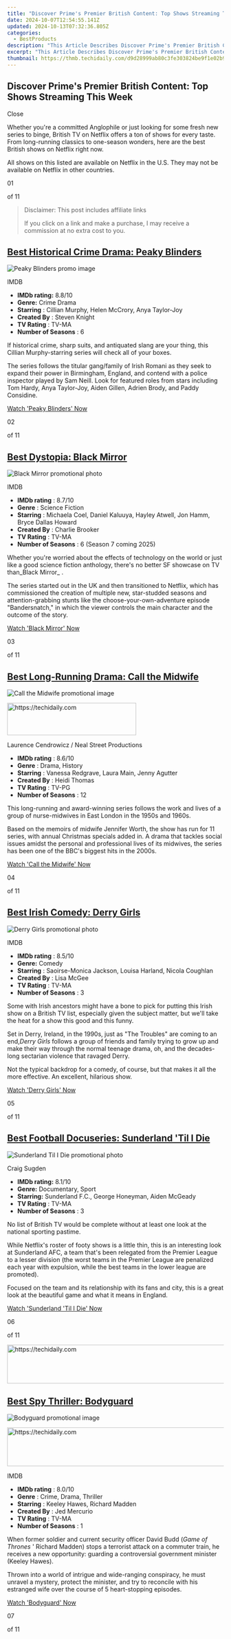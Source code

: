 ```yaml
---
title: "Discover Prime's Premier British Content: Top Shows Streaming This Week"
date: 2024-10-07T12:54:55.141Z
updated: 2024-10-13T07:32:36.805Z
categories:
  - BestProducts
description: "This Article Describes Discover Prime's Premier British Content: Top Shows Streaming This Week"
excerpt: "This Article Describes Discover Prime's Premier British Content: Top Shows Streaming This Week"
thumbnail: https://thmb.techidaily.com/d9d28999ab80c3fe303824be9f1e02b9cc335e9a7ef77a5fdd8ceeee3dcb3523.jpg
---
```


## Discover Prime's Premier British Content: Top Shows Streaming This Week

Close 

 Whether you're a committed Anglophile or just looking for some fresh new series to binge, British TV on Netflix offers a ton of shows for every taste. From long-running classics to one-season wonders, here are the best British shows on Netflix right now.

 All shows on this listed are available on Netflix in the U.S. They may not be available on Netflix in other countries.

01

of 11

>  Disclaimer: This post includes affiliate links
>
>  If you click on a link and make a purchase, I may receive a commission at no extra cost to you.
>

## [ Best Historical Crime Drama: Peaky Blinders](https://www.imdb.com/title/tt2442560/?ref%5F=fn%5Fal%5Ftt%5F1)

![Peaky Blinders promo image](https://www.lifewire.com/thmb/pGfhS1TvgQGBmAZZ5jg_mYIzCG8=/1500x0/filters:no_upscale():max_bytes(150000):strip_icc():format(webp)/peaky-blinders-9f4758cee6ed46b7abbf0717e3dfba16.jpg) 

IMDB

* **IMDb rating:**  8.8/10
* **Genre:** Crime Drama
* **Starring** : Cillian Murphy, Helen McCrory, Anya Taylor-Joy
* **Created By** : Steven Knight
* **TV Rating** : TV-MA
* **Number of Seasons** : 6

 If historical crime, sharp suits, and antiquated slang are your thing, this Cillian Murphy-starring series will check all of your boxes.

 The series follows the titular gang/family of Irish Romani as they seek to expand their power in Birmingham, England, and contend with a police inspector played by Sam Neill. Look for featured roles from stars including Tom Hardy, Anya Taylor-Joy, Aiden Gillen, Adrien Brody, and Paddy Considine.

[ Watch 'Peaky Blinders' Now ](https://www.netflix.com/title/80002479) 

02

of 11

## [ Best Dystopia: Black Mirror](https://www.imdb.com/title/tt2085059/)

![Black Mirror promotional photo](https://www.lifewire.com/thmb/AGMyO4Mo8yQ9EDYrXm2VQtB2fZY=/1500x0/filters:no_upscale():max_bytes(150000):strip_icc():format(webp)/black-mirror-a0b6639bb10d49d994be7c3217b91f4a.jpg) 

IMDB

* **IMDb rating** : 8.7/10
* **Genre** : Science Fiction
* **Starring** : Michaela Coel, Daniel Kaluuya, Hayley Atwell, Jon Hamm, Bryce Dallas Howard
* **Created By** : Charlie Brooker
* **TV Rating** : TV-MA
* **Number of Seasons** : 6 (Season 7 coming 2025)

 Whether you're worried about the effects of technology on the world or just like a good science fiction anthology, there's no better SF showcase on TV than_Black Mirror_ .

 The series started out in the UK and then transitioned to Netflix, which has commissioned the creation of multiple new, star-studded seasons and attention-grabbing stunts like the choose-your-own-adventure episode "Bandersnatch," in which the viewer controls the main character and the outcome of the story.

[ Watch 'Black Mirror' Now ](https://www.netflix.com/title/70264888) 

03

of 11

## [ Best Long-Running Drama: Call the Midwife](https://www.imdb.com/title/tt1983079/?ref%5F=fn%5Fal%5Ftt%5F1)

![Call the Midwife promotional image](https://www.lifewire.com/thmb/7w0GQCA2b2tEHVv46c296cEaN5E=/1500x0/filters:no_upscale():max_bytes(150000):strip_icc():format(webp)/call-midwife-35cab851f2f24ae5b4e0fabbcc254707.jpg) 

<!-- affiliate ads begin -->
<a href="https://25home.pxf.io/c/5597632/2148643/16836" target="_top" id="2148643">
  <img src="//a.impactradius-go.com/display-ad/16836-2148643" border="0" alt="https://techidaily.com" width="300" height="75"/>
</a>
<img height="0" width="0" src="https://25home.pxf.io/i/5597632/2148643/16836" style="position:absolute;visibility:hidden;" border="0" />
<!-- affiliate ads end -->

Laurence Cendrowicz / Neal Street Productions

* **IMDb rating** : 8.6/10
* **Genre** : Drama, History
* **Starring** : Vanessa Redgrave, Laura Main, Jenny Agutter
* **Created By** : Heidi Thomas
* **TV Rating** : TV-PG
* **Number of Seasons** : 12

 This long-running and award-winning series follows the work and lives of a group of nurse-midwives in East London in the 1950s and 1960s.

 Based on the memoirs of midwife Jennifer Worth, the show has run for 11 series, with annual Christmas specials added in. A drama that tackles social issues amidst the personal and professional lives of its midwives, the series has been one of the BBC's biggest hits in the 2000s.

[ Watch 'Call the Midwife' Now ](https://www.netflix.com/title/70245163) 

04

of 11

## [ Best Irish Comedy: Derry Girls](https://www.imdb.com/title/tt7120662/?ref%5F=fn%5Fal%5Ftt%5F1)

![Derry Girls promotional photo](https://www.lifewire.com/thmb/g6bXZkk6JXLt6jnBH0Mr2ncIJzo=/1500x0/filters:no_upscale():max_bytes(150000):strip_icc():format(webp)/derry-girls-8773589522b0456aa5afe793430b4a81.jpg) 

IMDB

* **IMDb rating** : 8.5/10
* **Genre:** Comedy
* **Starring** : Saoirse-Monica Jackson, Louisa Harland, Nicola Coughlan
* **Created By** : Lisa McGee
* **TV Rating** : TV-MA
* **Number of Seasons** : 3

 Some with Irish ancestors might have a bone to pick for putting this Irish show on a British TV list, especially given the subject matter, but we'll take the heat for a show this good and this funny.

 Set in Derry, Ireland, in the 1990s, just as "The Troubles" are coming to an end,_Derry Girls_ follows a group of friends and family trying to grow up and make their way through the normal teenage drama, oh, and the decades-long sectarian violence that ravaged Derry.

 Not the typical backdrop for a comedy, of course, but that makes it all the more effective. An excellent, hilarious show.

[ Watch 'Derry Girls' Now ](https://www.netflix.com/title/80238565) 

05

of 11

## [ Best Football Docuseries: Sunderland 'Til I Die](https://www.imdb.com/title/tt8914684/?ref%5F=fn%5Fal%5Ftt%5F1)

![Sunderland Til I Die promotional photo](https://www.lifewire.com/thmb/Wh6Ep_PHnn-od-D_GMCkNAZmjx8=/1500x0/filters:no_upscale():max_bytes(150000):strip_icc():format(webp)/sunderland-15f9297b76d84d4988030d44d176be13.jpg) 

Craig Sugden

* **IMDb rating:**  8.1/10
* **Genre:** Documentary, Sport
* **Starring:** Sunderland F.C., George Honeyman, Aiden McGeady
* **TV Rating** : TV-MA
* **Number of Seasons** : 3

 No list of British TV would be complete without at least one look at the national sporting pastime.

 While Netflix's roster of footy shows is a little thin, this is an interesting look at Sunderland AFC, a team that's been relegated from the Premier League to a lesser division (the worst teams in the Premier League are penalized each year with expulsion, while the best teams in the lower league are promoted).

 Focused on the team and its relationship with its fans and city, this is a great look at the beautiful game and what it means in England.

[ Watch 'Sunderland 'Til I Die' Now ](https://www.netflix.com/title/80207046) 

06

of 11

<!-- affiliate ads begin -->
<a href="https://appsumo.8odi.net/c/5597632/2082529/7443" target="_top" id="2082529">
  <img src="//a.impactradius-go.com/display-ad/7443-2082529" border="0" alt="https://techidaily.com" width="728" height="90"/>
</a>
<img height="0" width="0" src="https://appsumo.8odi.net/i/5597632/2082529/7443" style="position:absolute;visibility:hidden;" border="0" />
<!-- affiliate ads end -->

## [ Best Spy Thriller: Bodyguard](https://www.imdb.com/title/tt7493974/?ref%5F=fn%5Fal%5Ftt%5F1)

![Bodyguard promotional image](https://www.lifewire.com/thmb/AJRiyoAlPtrfdZ7mToSFN-6wGZo=/1500x0/filters:no_upscale():max_bytes(150000):strip_icc():format(webp)/bodyguard-ce713789686746d9a075662159f4853c.jpg) 

<!-- affiliate ads begin -->
<a href="https://ephamedtechinc.pxf.io/c/5597632/2137226/26400" target="_top" id="2137226">
  <img src="//a.impactradius-go.com/display-ad/26400-2137226" border="0" alt="https://techidaily.com" width="728" height="90"/>
</a>
<img height="0" width="0" src="https://ephamedtechinc.pxf.io/i/5597632/2137226/26400" style="position:absolute;visibility:hidden;" border="0" />
<!-- affiliate ads end -->

IMDB

* **IMDb rating** : 8.0/10
* **Genre** : Crime, Drama, Thriller
* **Starring** : Keeley Hawes, Richard Madden
* **Created By** : Jed Mercurio
* **TV Rating** : TV-MA
* **Number of Seasons** : 1

 When former soldier and current security officer David Budd (_Game of Thrones_ ' Richard Madden) stops a terrorist attack on a commuter train, he receives a new opportunity: guarding a controversial government minister (Keeley Hawes).

 Thrown into a world of intrigue and wide-ranging conspiracy, he must unravel a mystery, protect the minister, and try to reconcile with his estranged wife over the course of 5 heart-stopping episodes.

[ Watch 'Bodyguard' Now ](https://www.netflix.com/title/80235864) 

07

of 11

<!-- affiliate ads begin -->
<span id="1899850">
					<video width="486" height="864" style="cursor:pointer"
           poster="//a.impactradius-go.com/display-clicktoplayimage/1899850.png"
           onclick="if(!this.playClicked){this.play();this.setAttribute('controls',true);this.playClicked=true;}">
	   <source src="//a.impactradius-go.com/display-ad/14483-1899850">
	   <img src="//a.impactradius-go.com/display-clicktoplayimage/1899850.png" style="border: none; height: 100%; width: 100%; object-fit: contain">
	</video>
	<div style="width:304px;text-align:center"><a href="javascript:window.open(decodeURIComponent('https%3A%2F%2Felectronicx.pxf.io%2Fc%2F5597632%2F1899850%2F14483'), '_blank');void(0);">Click here</a></div>
</span>
<img height="0" width="0" src="https://imp.pxf.io/i/5597632/1899850/14483" style="position:absolute;visibility:hidden;" border="0" />
<!-- affiliate ads end -->

## [ Best Dramedy: Crashing](https://www.imdb.com/title/tt5295524/?ref%5F=fn%5Fal%5Ftt%5F1)

![Crashing promotional photo](https://www.lifewire.com/thmb/trQSvcjKLx5pkC4O4eNRNuFFLfk=/1500x0/filters:no_upscale():max_bytes(150000):strip_icc():format(webp)/crashing-36e90a917d834aa493c5d5482d55bef3.jpg) 

Channel 4

* **IMDb rating** : 7.6/10
* **Genre** : Comedy
* **Starring** : Phoebe Waller-Bridge, Damien Molony, Julie Dray
* **Created By** : Phoebe Waller-Bridge
* **TV Rating** : TV-MA
* **Number of Seasons** : 1

 Before_Fleabag_ and the hot priest, before_Killing Eve_ and James Bond, Phoebe Waller-Bridge wrote and starred in this one-season comedy/drama about a mismatched group of friends living in short-term apartments in a disused hospital.

 When Waller-Bridge's character Lulu joins the group, she upends the relationships of the residents, most notably her long-time friend, and sometime-crush, the already-engaged Anthony (played by Damien Molony).

 Funny, heartbreaking, and complex,_Crashing_ will satisfy_Fleabag_ fans looking for more of Waller-Bridge's unique voice.

[ Watch 'Crashing' Now ](https://www.netflix.com/title/80133117) 

08

of 11

## [ Best Cookoff: The Great British Baking Show](https://www.imdb.com/title/tt1877368/?ref%5F=fn%5Fal%5Ftt%5F1)

![Great British Baking Show promotional image](https://www.lifewire.com/thmb/byjgsdAGD-ujWPVGgXn5GmDeMmk=/1500x0/filters:no_upscale():max_bytes(150000):strip_icc():format(webp)/british-baking-show-2b78fde06b7b4160968625b7fe419c9b.jpg) 

<!-- affiliate ads begin -->
<a href="https://appsumo.8odi.net/c/5597632/2049370/7443" target="_top" id="2049370">
  <img src="//a.impactradius-go.com/display-ad/7443-2049370" border="0" alt="https://techidaily.com" width="728" height="90"/>
</a>
<img height="0" width="0" src="https://appsumo.8odi.net/i/5597632/2049370/7443" style="position:absolute;visibility:hidden;" border="0" />
<!-- affiliate ads end -->

IMDB

* **IMDb rating** : 8.6/10
* **Genre** : Reality
* **Starring** : Paul Hollywood, Prue Leith, Noel Fiedling
* **Created By** : various
* **TV Rating** : TV-PG
* **Number of Seasons** : 11

 Sick of the cutthroat and toxic reality TV and competition shows that clutter the airways (and streaming services like Netflix)?_The Great British Baking Show_ (originally_The Great British Bakeoff_ in the UK) is the perfect palate cleanser.

 There's no more heart-warming competition show, in which everyone is nice to each other, participants often help struggling competitors, and roving comedians offer as much moral support as they do jokes.

 Each season takes competitors through a series of baking challenges, some focused on style and design, others on just baking something that tastes amazing, until a winner is crowned at the end of 10 episodes.

[  Watch 'The Great British Baking Show' Now ](https://www.netflix.com/title/80063224) 

09

of 11

## [ Best Suburban Thriller: The Stranger](https://www.imdb.com/title/tt9698480/?ref%5F=fn%5Fal%5Ftt%5F1)

![The Stranger promotional photo](https://www.lifewire.com/thmb/9SihNfrS1OhfajAK51Y5gALYO9E=/1500x0/filters:no_upscale():max_bytes(150000):strip_icc():format(webp)/stranger-7b2351eb49a64c4ea7b211be5974e821.jpg) 

IMDB

* **IMDb rating** : 7.3/10
* **Genre** : Crime, Drama, Mystery
* **Starring** : Richard Armitage, Siobhan Finneran, Anthony Stewart Head
* **Created By** : Danny Brocklehurst
* **TV Rating** : TV-MA
* **Number of Seasons** : 1

 While it may be based on an American novel (Harlan Coben's 2015 book of the same name), transferring the story to Manchester makes this squarely a UK show.

 In it, suburban dad Adam (Armitage) is approached by a strange young woman who tells him a secret that begins to unravel his life. Soon enough, his wife goes missing, more secrets are revealed, and the tension mounts. It's a fun, twisty thriller.

[ Watch 'The Stranger' Now ](https://www.netflix.com/title/81001209) 

10

of 11

## [ Best Serial Killer Docuseries: The Ripper](https://www.imdb.com/title/tt13492374/?ref%5F=fn%5Fal%5Ftt%5F2)

![The Ripper promotional photo](https://www.lifewire.com/thmb/uf3LU4FO1E1Mu_jlg5-rE0_kAB8=/1500x0/filters:no_upscale():max_bytes(150000):strip_icc():format(webp)/the-ripper-1fa2dd923788472fb2bc17cb985b2099.jpg) 

<!-- affiliate ads begin -->
<a href="https://aligracehair.sjv.io/c/5597632/1896560/19272" target="_top" id="1896560">
  <img src="//a.impactradius-go.com/display-ad/19272-1896560" border="0" alt="https://techidaily.com" width="728" height="90"/>
</a>
<img height="0" width="0" src="https://aligracehair.sjv.io/i/5597632/1896560/19272" style="position:absolute;visibility:hidden;" border="0" />
<!-- affiliate ads end -->

IMDB

* **IMDb rating** : 7.1/10
* **Genre** : True Crime
* **Starring** : Alan Whitehouse, Keith Hellawell, Andrew Laptew
* **Created By** : Jesse Vile and Ellena Wood
* **TV Rating** : TV-MA
* **Number of Seasons** : 1

 If your tastes turn more to the darker side of life, and to true stories (especially true crime), this docs-series about the serial killer dubbed The Yorkshire Ripper will chill and grip you.

 The series focuses on the 13 murders committed by Peter Sutcliffe in Yorkshire between 1975 and 1980 and blunders, institutional incompetence, and misogyny on the part of local police that allowed Sutcliffe to escape capture for so many years. This is a bleak and tragic, but also compelling, series.

[ Watch 'The Ripper' Now ](https://www.netflix.com/title/81006684) 

11

of 11

## [ Best Drugs Saga: Top Boy](https://www.imdb.com/title/tt1830379/?ref%5F=fn%5Fal%5Ftt%5F1)

![Top Boy promotional photo](https://www.lifewire.com/thmb/ixUNUj9UyH5hUNNH_piH_tWXEo0=/1500x0/filters:no_upscale():max_bytes(150000):strip_icc():format(webp)/top-boy-e989963ce2734263a427eca4ee3f5032.jpg) 

<!-- affiliate ads begin -->
<a href="https://aligracehair.sjv.io/c/5597632/2115921/19272" target="_top" id="2115921">
  <img src="//a.impactradius-go.com/display-ad/19272-2115921" border="0" alt="https://techidaily.com" width="728" height="90"/>
</a>
<img height="0" width="0" src="https://aligracehair.sjv.io/i/5597632/2115921/19272" style="position:absolute;visibility:hidden;" border="0" />
<!-- affiliate ads end -->

Chris Harris

* **IMDb rating:**  8.4/10
* **Genre** : Crime, Drama, Thriller
* **Starring** : Ashley Walters, Kano, Shane Romulus
* **Created By** : Ronan Bennett
* **TV Rating** : TV-MA
* **Number of Seasons** : 3

 If you prefer your crime stories to be modern, gritty, and at the street level, check out_Top Boy_ .

 The first two series were produced by the BBC and focus on life in an "estate" (aka a housing project) and the tribulations of its residents. The third series was funded by Netflix after the series gained acclaim and international viewership.

 The story of series creator Ronan Bennett seems equally compelling as his creation: He was convicted of involvement in the IRA murder of a police officer in 1975 (his conviction was overturned, and he was released), was later arrested multiple times for involvement with an anarchist organization, and then went on to study at King's College London and later worked for one-time Labour Party leader Jeremy Corbyn.

[ Watch 'Top Boy Now' ](https://www.netflix.com/title/80217669) 

[  The 7 Best British Streaming Services in 2024 ](https://www.lifewire.com/best-british-streaming-services-5215691) 

 FAQ

* What are the best shows on Netflix?  
 Finding the best shows on Netflix depends on your personal tastes and the type of entertainment you're looking for. Check out our[ roundup of the best shows on Netflix right now](https://www.lifewire.com/best-shows-on-netflix-right-now-5025058) for an overview of some of the most popular and high-quality content on Netflix today.
* What are the best movies on Netflix?  
 While new movies are being added to Netflix monthly, and some movies will leave the streaming giant at some point, check out our[ list of the 30 best Netflix movies to watch right now](https://www.lifewire.com/best-movies-on-netflix-right-now-5024904) to get a sampling of high-quality Netflix movies today.
* What are the best horror movies on Netflix?  
 Netflix has a huge assortment of scary movies. Check out our[ list of horror fan favorites on Netflix](https://www.lifewire.com/best-scary-movies-on-netflix-5074972) to find some of the scariest entertainment available on the streaming giant.
* What are the best documentaries on Netflix?  
 If you're looking for fascinating, inspiring, entertaining, and even horrifying real-life stories, Netflix documentaries offer something for everyone. Check out our[ list of the best documentaries on Netflix](https://www.lifewire.com/the-best-documentaries-on-netflix-5084115) for a current sampling of the best real-world offerings on the streaming giant today.

Was this page helpful?

Thanks for letting us know!

 Get the Latest Tech News Delivered Every Day

[ Subscribe ](https://www.lifewire.com/#) 

Tell us why!

 Other  Not enough details  Hard to understand 

 Submit 

<ins class="adsbygoogle"
     style="display:block"
     data-ad-format="autorelaxed"
     data-ad-client="ca-pub-7571918770474297"
     data-ad-slot="1223367746"></ins>

<ins class="adsbygoogle"
     style="display:block"
     data-ad-client="ca-pub-7571918770474297"
     data-ad-slot="8358498916"
     data-ad-format="auto"
     data-full-width-responsive="true"></ins>

<span class="atpl-alsoreadstyle">Also read:</span>
<div><ul>
<li><a href="https://facebook-video-share.techidaily.com/new-2024-approved-curating-soundscapes-a-detailed-look-at-youtube-playlists/"><u>[New] 2024 Approved Curating Soundscapes A Detailed Look at YouTube Playlists</u></a></li>
<li><a href="https://fox-helps.techidaily.com/new-in-2024-top-10-heavy-lift-drones-you-should-know/"><u>[New] In 2024, Top 10 Heavy Lift Drones You Should Know</u></a></li>
<li><a href="https://instagram-videos.techidaily.com/new-streamline-your-footage-insta-length-management-on-macos-for-2024/"><u>[New] Streamline Your Footage Insta-Length Management on macOS for 2024</u></a></li>
<li><a href="https://youtube-blog.techidaily.com/ed-simplify-curating-create-a-flawless-youtube-playlist-today-for-2024/"><u>[Updated] Simplify Curating Create a Flawless YouTube Playlist Today for 2024</u></a></li>
<li><a href="https://techno-recovery.techidaily.com/amazon-prime-day-2024-unveiled-your-ultimate-guide-and-faqs/"><u>Amazon Prime Day 2024 Unveiled: Your Ultimate Guide and FAQs</u></a></li>
<li><a href="https://buynow-reviews.techidaily.com/before-you-invest-in-a-fitness-tracker-consider-these-important-5-aspects/"><u>Before You Invest in a Fitness Tracker, Consider These Important 5 Aspects</u></a></li>
<li><a href="https://techno-recovery.techidaily.com/how-does-android-think-demystifying-the-powerhouse-of-system-intelligence/"><u>How Does Android Think? Demystifying the Powerhouse of System Intelligence</u></a></li>
<li><a href="https://techno-recovery.techidaily.com/resetting-and-booting-up-an-iphone-n-gen-model/"><u>Resetting and Booting Up an iPhone N-Gen Model</u></a></li>
<li><a href="https://iphone-unlock.techidaily.com/unlock-iphone-6-with-forgotten-passcode-different-methods-you-can-try-drfone-by-drfone-ios/"><u>Unlock iPhone 6 With Forgotten Passcode Different Methods You Can Try | Dr.fone</u></a></li>
<li><a href="https://techno-recovery.techidaily.com/unlock-the-secrets-of-previous-notifications-on-your-iphone-expert-strategies/"><u>Unlock the Secrets of Previous Notifications on Your iPhone: Expert Strategies</u></a></li>
</ul></div>

